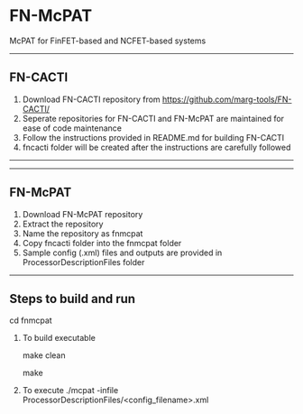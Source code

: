 # FN-McPAT
McPAT for FinFET-based and NCFET-based systems

----------------------------------------------------------------------------------
FN-CACTI
----------------------------------------------------------------------------------
1. Download FN-CACTI repository from https://github.com/marg-tools/FN-CACTI/
2. Seperate repositories for FN-CACTI and FN-McPAT are maintained for ease of code maintenance
3. Follow the instructions provided in README.md for building FN-CACTI
4. fncacti folder will be created after the instructions are carefully followed
----------------------------------------------------------------------------------

----------------------------------------------------------------------------------
FN-McPAT
----------------------------------------------------------------------------------
1. Download FN-McPAT repository
2. Extract the repository 
3. Name the repository as fnmcpat
4. Copy fncacti folder into the fnmcpat folder
5. Sample config (.xml) files and outputs are provided in ProcessorDescriptionFiles folder

----------------------------------------------------------------------------------
Steps to build and run
----------------------------------------------------------------------------------
cd fnmcpat

1. To build executable

	 make clean

	 make
	 
2. To execute 
     ./mcpat -infile ProcessorDescriptionFiles/<config_filename>.xml
